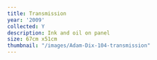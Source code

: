 ```yaml
---
title: Transmission
year: '2009'
collected: Y
description: Ink and oil on panel
size: 67cm x51cm
thumbnail: "/images/Adam-Dix-104-transmission"
---
```

